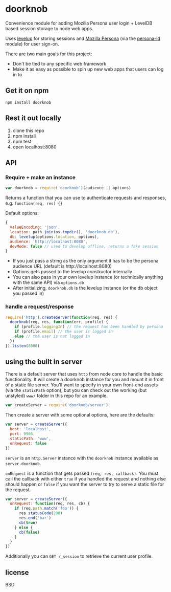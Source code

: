 # doorknob

Convenience module for adding Mozilla Persona user login + LevelDB based session storage to node web apps.

Uses [levelup](http://github.com/rvagg/node-levelup) for storing sessions and [Mozilla Persona](https://login.persona.org/about) (via the [persona-id](http://github.com/substack/persona-id) module) for user sign-on.

There are two main goals for this project:

- Don't be tied to any specific web framework
- Make it as easy as possible to spin up new web apps that users can log in to

## Get it on npm

```
npm install doorknob
```

## Rest it out locally

1. clone this repo
2. npm install
3. npm test
4. open localhost:8080

## API

### Require + make an instance

```js
var doorknob = require('doorknob')(audience || options)
```

Returns a function that you can use to authenticate requests and responses, e.g. `function(req, res) {}`

Default options:

```js
{
  valueEncoding: 'json',
  location: path.join(os.tmpdir(), 'doorknob.db'),
  db: levelup(options.location, options),
  audience: 'http://localhost:8080',
  devMode: false // used to develop offline, returns a fake session
}
```

- If you just pass a string as the only argument it has to be the persona audience URL (default is http://localhost:8080)
- Options gets passed to the levelup constructor internally
- You can also pass in your own levelup instance (or technically anything with the same API) via `options.db`
- After initializing, `doorknob.db` is the levelup instance (or the db object you passed in)

### handle a request/response

```js
require('http').createServer(function(req, res) {
  doorknob(req, res, function(err, profile) {
    if (profile.loggingIn) // the request has been handled by persona
    if (profile.email) // the user is logged in
    else // the user is not logged in
  })
}).listen(8080)
```

## using the built in server

There is a default server that uses `http` from node core to handle the basic functionality. It will create a doorknob instance for you and mount it in front of a static file server. You'll want to specify in your own front-end assets (via the `staticPath` option), but you can check out the working (but unstyled) `www/` folder in this repo for an example.

```js
var createServer = require('doorknob/server')
```

Then create a server with some optional options, here are the defaults:

```js
var server = createServer({
  host: 'localhost',
  port: 9966,
  staticPath: 'www',
  onRequest: false
})
```

`server` is an `http.Server` instance with the `doorknob` instance available as `server.doorknob`.

`onRequest` is a function that gets passed `(req, res, callback)`. You must call the callback with either `true` if you handled the request and nothing else should happen or `false` if you want the server to try to serve a static file for the request.

```js
var server = createServer({
  onRequest: function(req, res, cb) {
    if (req.path.match('foo')) {
      res.statusCode(200)
      res.end('bar')
      cb(true)
    } else {
      cb(false)
    }
  }
})
```

Additionally you can `GET /_session` to retrieve the current user profile.

## license

BSD
